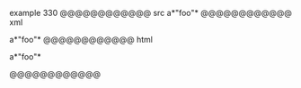 example 330
@@@@@@@@@@@@ src
a*"foo"*
@@@@@@@@@@@@ xml
<?xml version="1.0" encoding="UTF-8"?>
<!DOCTYPE document SYSTEM "CommonMark.dtd">
<document xmlns="http://commonmark.org/xml/1.0">
  <paragraph>
    <text>a*&quot;foo&quot;*</text>
  </paragraph>
</document>
@@@@@@@@@@@@ html
<p>a*&quot;foo&quot;*</p>
@@@@@@@@@@@@
